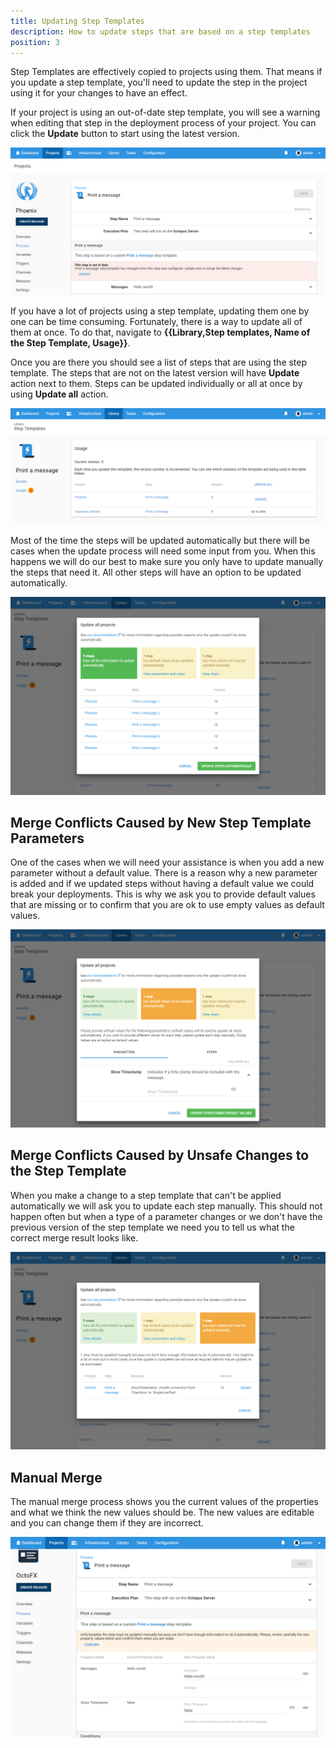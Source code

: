 ```yaml
---
title: Updating Step Templates
description: How to update steps that are based on a step templates
position: 3
---
```


Step Templates are effectively copied to projects using them. That means if you update a step template, you'll need to update the step in the project using it for your changes to have an effect.

If your project is using an out-of-date step template, you will see a warning when editing that step in the deployment process of your project. You can click the **Update** button to start using the latest version.

![Step Templates inline merge](images/step-templates-inline-merge.png)

If you have a lot of projects using a step template, updating them one by one can be time consuming.  Fortunately,  there is a way to update all of them at once. To do that, navigate to **{{Library,Step templates, Name of the Step Template, Usage}}**.

Once you are there you should see a list of steps that are using the step template. The steps that are not on the latest version will have **Update** action next to them. Steps can be updated individually or all at once by using **Update all** action.

![Step Template Usage](images/step-templates-usage.png)

Most of the time the steps will be updated automatically but there will be cases when the update process will need some input from you.  When this happens we will do our best to make sure you only have to update manually the steps that need it. All other steps will have an option to be updated automatically.

![Steps that can be updated automatically](images/step-templates-update-all-auto.png)

## Merge Conflicts Caused by New Step Template Parameters

One of the cases when we will need your assistance is when you add a new parameter without a default value. There is a reason why a new parameter is added and if we updated steps without having a default value we could break your deployments. This is why we ask you to provide default values that are missing or to confirm that you are ok to use empty values as default values.

![Steps that need default values](images/step-templates-update-all-defaults.png)

## Merge Conflicts Caused by Unsafe Changes to the Step Template

When you make a change to a step template that can't be applied automatically we will ask you to update each step manually. This should not happen often but when a type of a parameter changes or we don't have the previous version of the step template we need you to tell us what the correct merge result looks like.  

![Steps that need to update manually](images/step-templates-update-all-manual.png)

## Manual Merge

The manual merge process shows you the current values of the properties and what we think the new values should be. The new values are editable and you can change them if they are incorrect.

![Steps that need to update manually](images/step-templates-update-all-manual-merge.png)
